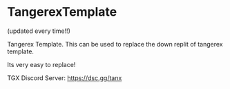 # TangerexTemplate
(updated every time!!)

Tangerex Template.
This can be used to replace the down replit of tangerex template.

Its very easy to replace!

TGX Discord Server: https://dsc.gg/tanx
